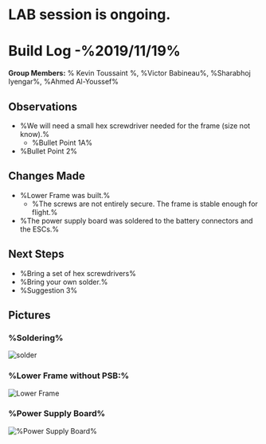   # LAB session is ongoing.
  # Build Log -%2019/11/19% 
    
   **Group Members:** % Kevin Toussaint %, %Victor Babineau%, %Sharabhoj Iyengar%, %Ahmed Al-Youssef%
  
   ## Observations
    
   * %We will need a small hex screwdriver needed for the frame (size not know).%
     * %Bullet Point 1A%
   * %Bullet Point 2%
    
   ## Changes Made
    
   * %Lower Frame was built.%
     * %The screws are not entirely secure. The frame is stable enough for flight.%
   * %The power supply board was soldered to the battery connectors and the ESCs.%
   
   ## Next Steps
   
   * %Bring a set of hex screwdrivers%
   * %Bring your own solder.%
   * %Suggestion 3%

   ## Pictures
   ### %Soldering%

   ![solder](%https://github.com/uOttawaDrone/drone-fall-2019/blob/master/docs/Lab%20Picture/15741868066683635336218587353699.jpg% "% Soldering %")
   
   ### %Lower Frame without PSB:%
    
   ![Lower Frame](%https://github.com/uOttawaDrone/drone-fall-2019/blob/master/docs/Lab%20Picture/Lower%20frame.jpg% "% Lower Frame%")
   
   ### %Power Supply Board%
   
   ![%Power Supply Board%](%https://github.com/uOttawaDrone/drone-fall-2019/blob/master/docs/Lab%20Picture/power%20supply%20board.jpg% "%PSB picture%")

